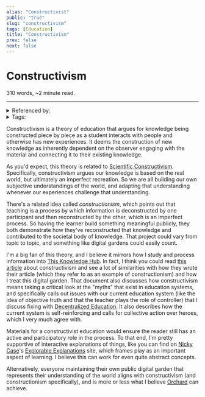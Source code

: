```yaml
---
alias: "Constructivist"
public: "true"
slug: "constructivism"
tags: [Education]
title: "Constructivism"
prev: false
next: false
---
```

<script setup>
import { data } from '../../git.data.ts';
import { useData } from 'vitepress';
const pageData = useData();
</script>
<h1 class="p-name">Constructivism</h1>
<p>310 words, ~2 minute read. <span v-html="data[`site/${pageData.page.value.relativePath}`]" /></p>
<hr/>

<details><summary>Referenced by:</summary><a href="/garden/anti-intellectualism/index.md">Anti-Intellectualism</a><a href="/garden/decentralized-education/index.md">Decentralized Education</a><a href="/garden/education/index.md">Education</a><a href="/garden/existence/index.md">Existence</a><a href="/garden/motivation/index.md">Motivation</a><a href="/garden/orchard/index.md">Orchard</a><a href="/garden/this-knowledge-hub/index.md">This Knowledge Hub</a></details>

<details><summary>Tags:</summary><a href="/garden/education/index.md">Education</a></details>

Constructivism is a theory of education that argues for knowledge being constructed piece by piece as a student interacts with people and otherwise has new experiences. It deems the construction of new knowledge as inherently dependent on the observer engaging with the material and connecting it to their existing knowledge.

As you'd expect, this theory is related to [Scientific Constructivism](/garden/scientific-constructivism/index.md). Specifically, constructivism argues our knowledge is based on the real world, but ultimately an imperfect recreation. So we are all building our own subjective understandings of the world, and adapting that understanding whenever our experiences challenge that understanding.

There's a related idea called _constructionism_, which points out that teaching is a process by which information is deconstructed by one participant and then reconstructed by the other, which is an imperfect process. So having the learner build something meaningful publicly, they both demonstrate how they've reconstructed that knowledge and contributed to the societal body of knowledge. That project could vary from topic to topic, and something like digital gardens could easily count.

I'm a big fan of this theory, and I believe it mirrors how I study and process information into [This Knowledge Hub](/garden/this-knowledge-hub/index.md). In fact, I think you could read [this article](https://dougiamas.com/archives/a-journey-into-constructivism/) about constructivism and see a lot of similarities with how they wrote their article (which they refer to as an example of constructionism) and how I treat this digital garden. That document also discusses how constructivism means taking a critical look at the "myths" that exist in education systems, and specifically calls out issues with our current education system (like the idea of objective truth and that the teacher plays the role of controller) that I discuss fixing with [Decentralized Education](/garden/decentralized-education/index.md). It also describes how the current system is self-reinforcing and calls for collective action over heroes, which I very much agree with.

Materials for a constructivist education would ensure the reader still has an active and participatory role in the process. To that end, I'm pretty supportive of interactive explanations of things, like you can find on [Nicky Case](/garden/nicky-case/index.md)'s [Explorable Explanations](https://explorabl.es/) site, which frames play as an important aspect of learning. I believe this can work for even quite abstract concepts.

Alternatively, everyone maintaining their own public digital garden that represents their understanding of the world aligns with constructivism (and constructionism specifically), and is more or less what I believe [Orchard](/garden/orchard/index.md) can achieve.